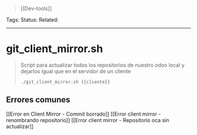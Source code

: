 > [[Dev-tools]]

Tags: 
Status: 
Related: 

___

# git_client_mirror.sh

> Script para actualizar todos los repositorios de nuestro odoo local y dejarlos igual que en el servidor de un cliente
> 
> `./git_client_mirror.sh {{cliente}}`

## Errores comunes
[[Error en Client Mirror - Commit borrado]]
[[Error client mirror - renombrando repositorio]]
[[Error client mirror - Repositorio oca sin actualizar]]